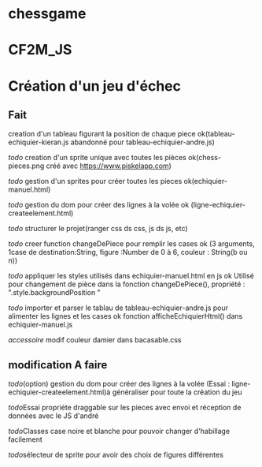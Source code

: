 # chessgame
CF2M_JS
=======
Création d'un jeu d'échec
=========================
Fait
-------------------------------------------------------------------------------------------
creation d'un tableau figurant la position de chaque piece ok(tableau-echiquier-kieran.js abandonné pour tableau-echiquier-andre.js)

*todo* creation d'un sprite unique avec toutes les pièces ok(chess-pieces.png créé avec https://www.piskelapp.com)

*todo* gestion d'un sprites pour créer toutes les pieces ok(echiquier-manuel.html)

*todo* gestion du dom pour créer des lignes à la volée ok (ligne-echiquier-createelement.html)

*todo* structurer le projet(ranger css ds css, js ds js, etc)

*todo* creer function changeDePiece pour remplir les cases ok (3 arguments, 1case de destination:String, figure :Number de 0 à 6, couleur : String(b ou n))

*todo* appliquer les styles utilisés dans echiquier-manuel.html en js ok Utilisé pour changement de pièce dans la fonction changeDePiece(), propriété : ".style.backgroundPosition "

*todo* importer et parser le tablau de tableau-echiquier-andre.js pour alimenter les lignes et les cases ok fonction afficheEchiquierHtml() dans echiquier-manuel.js

*accessoire* modif couleur damier dans bacasable.css

modification
A faire
--------------------------------------------------------------------------------------------

*todo*(option) gestion du dom pour créer des lignes à la volée (Essai : ligne-echiquier-createelement.html)à généraliser pour toute la création du jeu

*todo*Essai propriéte draggable sur les pieces avec envoi et réception de données avec le JS d'andré

*todo*Classes case noire et blanche pour pouvoir changer d'habillage facilement

*todo*sélecteur de sprite pour avoir des choix de figures différentes